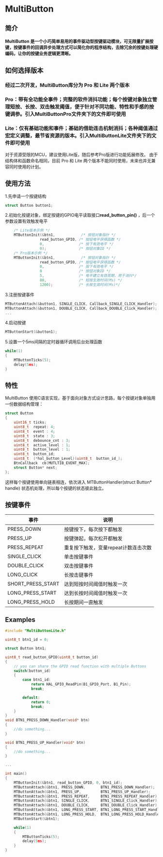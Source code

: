 # MultiButton

## 简介
#### MultiButton 是一个小巧简单易用的事件驱动型按键驱动模块，可无限量扩展按键，按键事件的回调异步处理方式可以简化你的程序结构，去除冗余的按键处理硬编码，让你的按键业务逻辑更清晰。


## 如何选择版本
### 经过二次开发，MultiButton库分为 Pro 和 Lite 两个版本
### Pro：带有全功能全事件；完整的软件消抖功能；每个按键对象独立管理短按、长按、双击触发阈值，便于针对不同功能、特性和手感的按键调参。引入MultiButtonPro文件夹下的文件即可使用
### Lite：仅有基础功能和事件；基础的借助连击机制消抖；各种阈值通过宏定义调整，最节省资源的版本。引入MultiButtonLite文件夹下的文件即可使用
对于资源受限的MCU，建议使用Lite版，随后参考Pro版进行功能拓展修改。
由于结构体和函数命名相同，目前 Pro 和 Lite 两个版本不能同时使用，未来也并无兼容同时使用的计划。

## 使用方法
1.先申请一个按键结构

```c
struct Button button1;
```
2.初始化按键对象，绑定按键的GPIO电平读取接口**read_button_pin()** ，后一个参数设置有效触发电平

```c
    /* Lite版本示例 */
    MTButtonInit(&btn1,            /* 按钮对象指针 */
                read_button_GPIO, /* 按钮电平获得函数 */
                0,                /* 按下有效电平 */
                0);               /* 按钮对象ID */
    /* Pro版本示例 */
    MTButtonInit(&btn1,            /* 按钮对象指针 */
                read_button_GPIO, /* 按钮电平获得函数 */
                0,                /* 按下有效电平 */
                0                 /* 按钮对象ID */
                5,                /* 电平建立有效周期，用于消抖*/
                80,               /* 短按生效时间(Ms) */
                1200);            /* 长按生效时间(Ms)*/
```
3.注册按键事件

```c
MTButtonAttach(&button1, SINGLE_CLICK, Callback_SINGLE_CLICK_Handler);
MTButtonAttach(&button1, DOUBLE_CLICK, Callback_DOUBLE_Click_Handler);
...
```
4.启动按键

```c
MTButtonStart(&button1);
```
5.设置一个5ms间隔的定时器循环调用后台处理函数

```c
while(1) 
{
    MTButtonTicks(5);
    delay(5ms);
}
```

## 特性

MultiButton 使用C语言实现，基于面向对象方式设计思路，每个按键对象单独用一份数据结构管理：

```c
struct Button 
{
	uint16_t ticks;
	uint8_t  repeat: 4;
	uint8_t  event : 4;
	uint8_t  state : 3;
	uint8_t  debounce_cnt : 3;
	uint8_t  active_level : 1;
	uint8_t  button_level : 1;
	uint8_t  button_id;
	uint8_t  (*hal_button_Level)(uint8_t  button_id_);
	BtnCallback  cb[MUTLTIB_EVENT_MAX];
	struct Button* next;
};
```
这样每个按键使用单向链表相连，依次进入 MTButtonHandler(struct Button* handle) 状态机处理，所以每个按键的状态彼此独立。


## 按键事件

事件 | 说明
---|---
PRESS_DOWN | 按键按下，每次按下都触发
PRESS_UP | 按键弹起，每次松开都触发
PRESS_REPEAT | 重复按下触发，变量repeat计数连击次数
SINGLE_CLICK | 单击按键事件
DOUBLE_CLICK | 双击按键事件
LONG_CLICK | 长按击键事件
SHORT_PRESS_START | 达到短按时间阈值时触发一次
LONG_PRESS_START | 达到长按时间阈值时触发一次
LONG_PRESS_HOLD | 长按期间一直触发


## Examples

```c
#include "MultiButtonLite.h"

uint8_t btn1_id = 0;

struct Button btn1;

uint8_t read_button_GPIO(uint8_t button_id)
{
	// you can share the GPIO read function with multiple Buttons
	switch(button_id)
	{
		case btn1_id:
			return HAL_GPIO_ReadPin(B1_GPIO_Port, B1_Pin);
			break;

		default:
			return 0;
			break;
	}
}
void BTN1_PRESS_DOWN_Handler(void* btn)
{
	//do something...
}

void BTN1_PRESS_UP_Handler(void* btn)
{
	//do something...
}

...

int main()
{
	MTButtonInit(&btn1, read_button_GPIO, 0, btn1_id);
	MTButtonAttach(&btn1, PRESS_DOWN,       BTN1_PRESS_DOWN_Handler);
	MTButtonAttach(&btn1, PRESS_UP,         BTN1_PRESS_UP_Handler);
	MTButtonAttach(&btn1, PRESS_REPEAT,     BTN1_PRESS_REPEAT_Handler);
	MTButtonAttach(&btn1, SINGLE_CLICK,     BTN1_SINGLE_Click_Handler);
	MTButtonAttach(&btn1, DOUBLE_CLICK,     BTN1_DOUBLE_Click_Handler);
	MTButtonAttach(&btn1, LONG_PRESS_START, BTN1_LONG_PRESS_START_Handler);
	MTButtonAttach(&btn1, LONG_PRESS_HOLD,  BTN1_LONG_PRESS_HOLD_Handler);
	MTButtonStart(&btn1);

	while(1)
	{
        MTButtonTicks(5);
        delay(5ms);
    }
}
```
